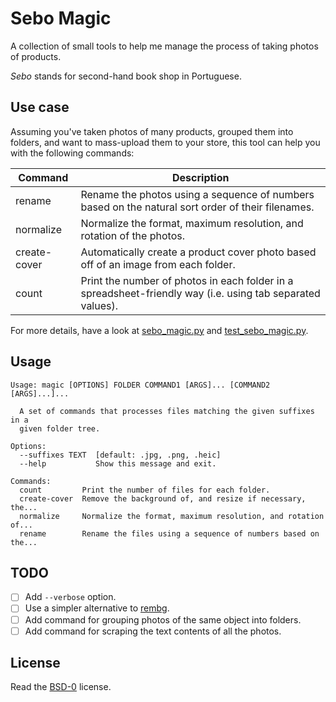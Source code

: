 # Sebo Magic

A collection of small tools to help me manage the process of taking photos of
products.

_Sebo_ stands for second-hand book shop in Portuguese.

## Use case

Assuming you've taken photos of many products, grouped them into folders, and want to mass-upload them to your store, this tool can help you with the following commands:

| Command | Description |
| --- | --- |
| rename | Rename the photos using a sequence of numbers based on the natural sort order of their filenames. |
| normalize | Normalize the format, maximum resolution, and rotation of the photos. |
| create-cover | Automatically create a product cover photo based off of an image from each folder. |
| count | Print the number of photos in each folder in a spreadsheet-friendly way (i.e. using tab separated values). |

For more details, have a look at [sebo_magic.py](sebo_magic.py) and [test_sebo_magic.py](tests/test_sebo_magic.py).

## Usage

```
Usage: magic [OPTIONS] FOLDER COMMAND1 [ARGS]... [COMMAND2 [ARGS]...]...

  A set of commands that processes files matching the given suffixes in a
  given folder tree.

Options:
  --suffixes TEXT  [default: .jpg, .png, .heic]
  --help           Show this message and exit.

Commands:
  count         Print the number of files for each folder.
  create-cover  Remove the background of, and resize if necessary, the...
  normalize     Normalize the format, maximum resolution, and rotation of...
  rename        Rename the files using a sequence of numbers based on the...
```

## TODO

* [ ] Add `--verbose` option.
* [ ] Use a simpler alternative to [rembg](https://github.com/danielgatis/rembg).
* [ ] Add command for grouping photos of the same object into folders.
* [ ] Add command for scraping the text contents of all the photos.

## License

Read the [BSD-0](LICENSE.txt) license.
